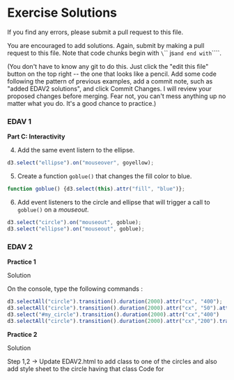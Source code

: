 Exercise Solutions
================

If you find any errors, please submit a pull request to this file.

You are encouraged to add solutions. Again, submit by making a pull request to this file. Note that code chunks begin with `\`\`\` js` and end with `\`\`\``.

(You don't have to know any git to do this. Just click the "edit this file" button on the top right -- the one that looks like a pencil. Add some code following the pattern of previous examples, add a commit note, such as "added EDAV2 solutions", and click Commit Changes. I will review your proposed changes before merging. Fear not, you can't mess anything up no matter what you do. It's a good chance to practice.)


### EDAV 1

**Part C: Interactivity**

4. Add the same event listern to the ellipse.

``` js
d3.select("ellipse").on("mouseover", goyellow);
```

5. Create a function `goblue()` that changes the fill color to blue.

``` js
function goblue() {d3.select(this).attr("fill", "blue")};
```

6. Add event listeners to the circle and ellipse that will trigger a call to `goblue()` on a *mouseout*.

``` js
d3.select("circle").on("mouseout", goblue);
d3.select("ellipse").on("mouseout", goblue);
```

### EDAV 2

**Practice 1**

Solution 

On the console, type the following commands :

``` js
d3.selectAll("circle").transition().duration(2000).attr("cx", "400");
d3.selectAll("circle").transition().duration(2000).attr("cx", "50").attr("fill","red");
d3.select("#my_circle").transition().duration(2000).attr("cx","400")
d3.selectAll("circle").transition().duration(2000).attr("cx","200").transition().duration(2000).attr("cy","200")

```

**Practice 2**

Solution

Step 1,2 -> Update EDAV2.html to add class to one of the circles and also add style sheet to the circle having that class
Code for <style> and <svg> below:
	
``` js
<style type="text/css">
            .my_circle {
                fill : green;
                stroke : orange;
                stroke-width: 10;
            }
  </style>
```

``` js
<svg width="500" height="400">  
			<rect x="0" y="0" width="500" height="400" fill="aliceblue"></rect>
			<circle cx="50" cy="100" r="20" fill="blue"></circle>
			<circle cx="50" cy="150" r="20" fill="blue"></circle>
			<circle class= "my_circle" cx="50" cy="200" r="20" fill="blue"></circle>
			<circle cx="50" cy="250" r="20" fill="blue"></circle>
			<circle cx="50" cy="300" r="20" fill="blue"></circle>
			<circle cx="50" cy="350" r="20" fill="blue"></circle>
</svg>
```

Step 3-5 : On console as below : 

``` js
d3.selectAll("circle").classed("my_circle", true)
d3.select("svg").append("text").attr("x", 50).attr("y",100).text("1").attr("fill","white");
d3.select("text").transition().duration(4000).text("2").attr("y",150);
```

### EDAV 3

**Practice 1**

Solution 1 

``` js
 <svg width="500" height="400">
     <rect x="0" y="0" width="500" height="400" fill="aliceblue"></rect>
     <circle cx="50" cy="100" r="20" fill="blue"></circle>
     <circle cx="50" cy="150" r="20" fill="blue"></circle>
     <circle id="c3" cx="50" cy="200" r="20" fill="blue"></circle>
     <circle cx="50" cy="250" r="20" fill="blue"></circle>
     <circle cx="50" cy="300" r="20" fill="blue"></circle>
     <circle cx="50" cy="350" r="20" fill="blue"></circle>
</svg>

<script>
     d3.selectAll("circle").transition().duration(3000).attr("cx","450");
     d3.selectAll("circle").transition().delay(3000).duration(3000).attr("cx","50").attr("fill","red");
     d3.select("#c3").transition().delay(6000).duration(3000).attr("cx","450");
     d3.selectAll("circle").transition().delay(9000).duration(3000).attr("cx","250")
     d3.selectAll("circle").transition().delay(12000).duration(3000).attr("cy","250");
</script>
```

Solution 2 (circles created statically but modified dynamically)
``` js
<script>
        var svg=d3.select("body").append("svg").attr("width", "500").attr("height", "400");
        svg.append("rect").attr("x", "0").attr("y", "0").attr("width", "500").attr("height", "400").attr("fill", "lightblue");

        svg.append("circle").attr("cy","100");
        svg.append("circle").attr("cy","150");
        svg.append("circle").attr("id","c3").attr("cy","200");
        svg.append("circle").attr("cy","250");
        svg.append("circle").attr("cy","300");
        svg.append("circle").attr("cy","350");

        var circ=d3.selectAll("circle");
	
        circ.attr("cx","50").attr("r","20").attr("fill","blue"); // saves a lot of typing ... compare to Solution 1

        circ.transition().duration(3000).attr("cx","450").on("end",function(){
            circ.transition().duration(3000).attr("cx","50")
                .attr("fill","red").on("end",function() {
                    d3.select("#c3").transition().duration(3000).attr("cx","450").on("end", function () {
                        circ.transition().duration(3000).attr("cx","250").on("end",function () {
                            circ.transition().duration(3000).attr("cy","250");
                            });
			});
		});
	});
</script>
```

Solution 3 (circles created dynamically)

``` js
<script id="practice_1">		

var svg = d3.select("body").append("svg")
    .attr("width", "500").attr("height", "400");
svg.append("rect").attr("x", "0").attr("y", "0")
      .attr("width", "500").attr("height", "400").attr("fill", "lightblue");

svg.append("circle").attr("cx", "50").attr("cy", "50")
    .attr("r", "20").attr("fill", "blue");
svg.append("circle").attr("cx", "50").attr("cy", "100")
    .attr("r", "20").attr("fill", "blue");
svg.append("circle").attr("cx", "50").attr("cy", "150")
    .attr("r", "20").attr("fill", "blue").attr("id", "important");
svg.append("circle").attr("cx", "50").attr("cy", "200")
    .attr("r", "20").attr("fill", "blue");
svg.append("circle").attr("cx", "50").attr("cy", "250")
    .attr("r", "20").attr("fill", "blue");
svg.append("circle").attr("cx", "50").attr("cy", "300")
    .attr("r", "20").attr("fill", "blue");

d3.selectAll("circle").transition().duration(1000)
    .attr("cx", "400");
d3.selectAll("circle").transition().delay(1000).duration(1000)
    .attr("cx", "50").attr("fill", "red");
d3.select("#important").transition().delay(2000).duration(1000)
    .attr("cx", "400").on("end", function() {
    	d3.selectAll("circle").transition()
      		.duration(1000).attr("cx", "250");
  		d3.selectAll("circle").transition().delay(1000)
      		.duration(1000).attr("cy","200");

    });
```    

Solution 4

1. Create <svg> element from previous example 
2. Add <script> element to <body>
	
``` js	
<body>
    
        <svg width="500" height="400">  
			<rect x="0" y="0" width="500" height="400" fill="aliceblue"></rect>
			<circle cx="50" cy="100" r="20" fill="blue"></circle>
			<circle cx="50" cy="150" r="20" fill="blue"></circle>
			<circle id = "my_c" cx="50" cy="200" r="20" fill="blue"></circle>
			<circle cx="50" cy="250" r="20" fill="blue"></circle>
			<circle cx="50" cy="300" r="20" fill="blue"></circle>
			<circle cx="50" cy="350" r="20" fill="blue"></circle>
        </svg>
        
        <script>
            d3.selectAll("circle").transition().duration(2000).attr("cx", "400");
            d3.selectAll("circle").transition().delay(2000).duration(2000).attr("cx", "50").attr("fill","red");
            d3.select("#my_c").transition().delay(4000).duration(2000).attr("cx","400");
            d3.selectAll("circle").transition().delay(6000).duration(2000).attr("cx","200").transition().duration(2000).attr("cy","200")
        </script>

 </body>
=======
</script>
```

**Practice 2**

Solution 1

``` js
<script id="practice_2">
  d3.select("body").append("h1").text("Data Driven Documents");
  var svg = d3.select("body").append("svg")
      .attr("width", "500").attr("height", "400");
  svg.append("rect").attr("x", "0").attr("y", "0")
        .attr("width", "500").attr("height", "400").attr("fill", "aliceblue");

  svg.append("circle").attr("cx", "50").attr("cy", "100")
      .attr("r", "20").attr("fill", "blue");
  svg.append("circle").attr("cx", "50").attr("cy", "150")
      .attr("r", "20").attr("fill", "blue");
  svg.append("circle").attr("cx", "50").attr("cy", "200")
      .attr("r", "20").attr("fill", "blue");
  svg.append("circle").attr("cx", "50").attr("cy", "250")
      .attr("r", "20").attr("fill", "blue");
  svg.append("circle").attr("cx", "50").attr("cy", "300")
      .attr("r", "20").attr("fill", "blue");
  svg.append("circle").attr("cx", "50").attr("cy", "350")
      .attr("r", "20").attr("fill", "blue");


  var dataset = [100, 150, 200, 250, 300, 350];

	var circ = d3.selectAll("circle");

	circ.data(dataset);

	circ.transition().duration(2000)
		.attr("cx", function(d) {
			return d;
		});
</script>
```

Solution 2 (with multiple transitions)

``` js
<script>
        var svg=d3.select("body").append("svg").attr("width", "500").attr("height", "400");
        svg.append("rect").attr("x", "0").attr("y", "0").attr("width", "500").attr("height", "400").attr("fill", "lightblue");

        svg.append("circle").attr("cy","100");
        svg.append("circle").attr("cy","150");
        svg.append("circle").attr("id","c3").attr("cy","200");
        svg.append("circle").attr("cy","250");
        svg.append("circle").attr("cy","300");
        svg.append("circle").attr("cy","350");

        var circ=d3.selectAll("circle");
        circ.attr("cx","50").attr("r","20").attr("fill","blue");

        var dataset=[90,230,140,75,180,25];

        circ.data(dataset);

        circ.transition().duration(3000).attr("cx",d=>d).on("end",function () {
                circ.transition().duration(3000).attr("cx",d=>d/2)
                    .attr("fill","red").on("end",function(){
                d3.select("#c3").transition().duration(3000).attr("cx",d=>d).on("end",function () {
                    circ.transition().duration(3000).attr("cx",d=>d/4).attr("r","10").on("end",function () {
                        circ.transition().duration(3000).attr("r",d=>d/10);
                        });
                    });
                });
        });
</script>
```

Solution 3 (using `.data(dataset).enter().append("circle")` to create circles)

``` js
<script>
        var svg=d3.select("body").append("svg").attr("width", "500").attr("height", "400");
        svg.append("rect").attr("x", "0").attr("y", "0").attr("width", "500").attr("height", "400").attr("fill", "lightblue");

        var dataset=[100,150,200,250,300,350];
        svg.selectAll("circle").data(dataset).enter().append("circle")

        var circ=d3.selectAll("circle");
        circ.attr("cx",d=>d).attr("cy",d=>d).attr("r","25").attr("fill","blue");
        circ.transition().duration(3000).attr("cx",40).on("end",function(){
                circ.transition().duration(3000).attr("cx",d=>d/2)
                .attr("fill","red").on("end",function(){
                circ.transition().duration(3000).attr("cy",250).attr("fill","green").on("end",function(){
                circ.transition().duration(3000).attr("cx",d=>d/4).attr("r","10").on("end",function(){
                circ.transition().duration(3000).attr("r",d=>d/10);
                        });
                        });
                        });
        });
</script>
```

